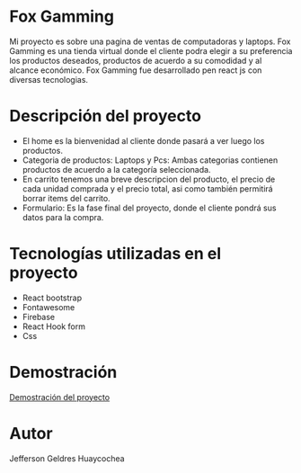 # Fox Gamming 

Mi proyecto es sobre una pagina de ventas de computadoras y laptops. Fox Gamming es una tienda virtual donde el cliente podra elegir a su preferencia los productos deseados, productos de acuerdo a su comodidad y al alcance económico. Fox Gamming fue desarrollado pen react js con diversas tecnologias.

# Descripción del proyecto

- El home es la bienvenidad al cliente donde pasará a ver luego los productos.
- Categoria de productos: Laptops y Pcs: Ambas categorias contienen productos de acuerdo a la categoría seleccionada.
- En carrito tenemos una breve descripcion del producto, el precio de cada unidad comprada y el precio total, asi como también permitirá borrar items del carrito.
- Formulario: Es la fase final del proyecto, donde el cliente pondrá sus datos para la compra.

# Tecnologías utilizadas en el proyecto

- React bootstrap
- Fontawesome
- Firebase
- React Hook form
- Css

# Demostración

 [Demostración del proyecto](https://drive.google.com/file/d/1J7YPVLEQoPhiHAWvbuLZ_W73giKH7FXP/view?usp=sharing)

# Autor
 
Jefferson Geldres Huaycochea